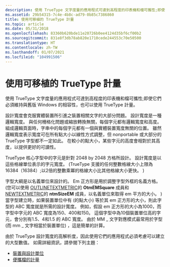 ```yaml
---
description: 使用 TrueType 文字度量的應用程式可達到高程度的印表機和檔可攜性;即使它們必須維持與舊版 Windows 的相容性，也可以使用 TrueType 計量。
ms.assetid: 29b54315-7c4e-4b8c-ad79-0b85c7386860
title: 使用可移植的 TrueType 計量
ms.topic: article
ms.date: 05/31/2018
ms.openlocfilehash: 83360b620bde11e20726b0ee4124d35bf6cf00b2
ms.sourcegitcommit: 831e8f3db78ab820e1710cede244553c70e50500
ms.translationtype: HT
ms.contentlocale: zh-TW
ms.lasthandoff: 01/07/2021
ms.locfileid: "104991506"
---
```

# <a name="using-portable-truetype-metrics"></a>使用可移植的 TrueType 計量

使用 TrueType 文字度量的應用程式可達到高程度的印表機和檔可攜性;即使它們必須維持與舊版 Windows 的相容性，也可以使用 TrueType 計量。

設計寬度會克服實體裝置所引進之裝置相關文字的大部分問題。 設計寬度是一種邏輯寬度。 與任何柵格化問題或縮放轉換無關，每個字元都有邏輯寬度和高度。 組成邏輯頁面時，字串中的每個字元都有一個與實體裝置寬度無關的位置。 雖然邏輯寬度表示寬度可在所有點大小以線性方式調整，但 nonportable 或大部分的 TrueType 字型都不一定如此。 在較小的點大小，某些字元的高度會相對於其高度，以提供更好的可讀性。

TrueType 核心字型中的字元是針對 2048 by 2048 方格所設計。 設計寬度是以這些格線單位表示的字元寬度。  (TrueType 支援的任何整數格線大小上限為16384（16384）;以2倍的整數乘冪的格線大小比其他格線大小更快。 ) 

字型大綱是以名義單位來設計的。 Em 正方形是用於調整字型外框的名義方格。  (您可以使用 [OUTLINETEXTMETRIC](/windows/desktop/api/Wingdi/ns-wingdi-outlinetextmetrica)的 **OtmEMSquare** 成員和 [NEWTEXTMETRIC](/windows/win32/api/wingdi/ns-wingdi-newtextmetrica)的 **ntmSizeEM** 成員，以名義單位來取得 em 平方的大小。 ) 當字型建立時，如果裝置單位中有 (的點大小) 等於其 em 正方形的大小，則此字型的 ABC 寬度就是所需的設計寬度。 例如，假設 em 正方形的大小為1000，而字型中字元的 ABC 寬度為150、400和150。 這個字型中為10個裝置單位高的字元，會分別有1.5、4和1.5 的 ABC 寬度。 由於 MM \_ 文字對應模式最常用於字型 (而 mm \_ 文字相當於裝置單位) ，這是簡單的計算。

由於 TrueType 設計寬度的高解析度，因此使用它們的應用程式必須考慮可以建立的大型數值。 如需詳細資訊，請參閱下列主題：

-   [裝置與設計單位](device-vs--design-units.md)
-   [便攜檔的計量](metrics-for-portable-documents.md)

 

 




